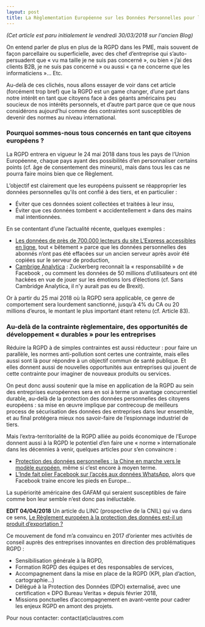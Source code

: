 ```yaml
---
layout: post
title: La Règlementation Européenne sur les Données Personnelles pour les PME - contrainte ou opportunité ?
---
```


_(Cet article est paru initialement le vendredi 30/03/2018 sur l'ancien Blog)_

On entend parler de plus en plus de la RGPD dans les PME, mais souvent de façon parcellaire ou superficielle, avec des chef d’entreprise qui s’auto-persuadent que « vu ma taille je ne suis pas concerné », ou bien « j’ai des clients B2B, je ne suis pas concerné » ou aussi « ça ne concerne que les informaticiens »… Etc.

Au-delà de ces clichés, nous allons essayer de voir dans cet article (forcément trop bref) que la RGPD est un game changer, d’une part dans notre intérêt en tant que citoyens face à des géants américains peu soucieux de nos intérêts personnels, et d’autre part parce que ce que nous considérons aujourd’hui comme des contraintes sont susceptibles de devenir des normes au niveau international.

### Pourquoi sommes-nous tous concernés en tant que citoyens européens ?

La RGPD entrera en vigueur le 24 mai 2018 dans tous les pays de l’Union Européenne, chaque pays ayant des possibilités d’en personnaliser certains points (cf. âge de consentement des mineurs), mais dans tous les cas ne pourra faire moins bien que ce Règlement.

L’objectif est clairement que les européens puissent se réapproprier les données personnelles qu’ils ont confié à des tiers, et en particulier :

* Éviter que ces données soient collectées et traitées à leur insu,
* Éviter que ces données tombent « accidentellement » dans des mains mal intentionnées.

En se contentant d’une l’actualité récente, quelques exemples :

* [Les données de près de 700.000 lecteurs du site L’Express accessibles en ligne](https://www.lemonde.fr/pixels/article/2018/03/01/des-donnees-de-pres-de-700-000-lecteurs-du-site-de-l-express-accessibles-en-ligne_5264341_4408996.html), tout « bêtement » parce que les données personnelles des abonnés n’ont pas été effacées sur un ancien serveur après avoir été copiées sur le serveur de production,
* [Cambrige Analytica](https://www.huffingtonpost.fr/2018/03/21/cambridge-analytica-zuckerberg-reconnait-la-responsabilite-de-facebook_a_23391938/) : Zuckerberg reconnait la « responsabilité » de Facebook , ou comment les données de 50 millions d’utilisateurs ont été hackées en vue de jouer sur les émotions lors d’élections (cf. Sans Cambridge Analytica, il n'y aurait pas eu de Brexit).

Or à partir du 25 mai 2018 où la RGPD sera applicable, ce genre de comportement sera lourdement sanctionné, jusqu’à 4% du CA ou 20 millions d’euros, le montant le plus important étant retenu (cf. Article 83).

### Au-delà de la contrainte règlementaire, des opportunités de développement « durables » pour les entreprises

Réduire la RGPD à de simples contraintes est aussi réducteur : pour faire un parallèle, les normes anti-pollution sont certes une contrainte, mais elles aussi sont là pour répondre à un objectif commun de santé publique. Et elles donnent aussi de nouvelles opportunités aux entreprises qui jouent de cette contrainte pour imaginer de nouveaux produits ou services.

On peut donc aussi soutenir que la mise en application de la RGPD au sein des entreprises européennes sera en soi à terme un avantage concurrentiel durable, au-delà de la protection des données personnelles des citoyens européens : sa mise en œuvre implique par contrecoup de meilleurs process de sécurisation des données des entreprises dans leur ensemble, et au final protégera mieux nos savoir-faire de l’espionnage industriel de tiers.

Mais l’extra-territorialité de la RGPD alliée au poids économique de l’Europe donnent aussi à la RGPD le potentiel d’en faire une « norme » internationale dans les décennies à venir, quelques articles pour s’en convaincre :

* [Protection des données personnelles : la Chine en marche vers le modèle européen](https://www.lesechos.fr/idees-debats/cercle/protection-des-donnees-la-chine-en-marche-vers-le-modele-europeen-129939), même si c’est encore à moyen terme.
* [L’Inde fait plier Facebook sur l’accès aux données WhatsApp](https://www.numerama.com/politique/198523-linde-plier-facebook-lacces-aux-donnees-whatsapp.html), alors que Facebook traine encore les pieds en Europe…

La supériorité américaine des GAFAM qui seraient susceptibles de faire comme bon leur semble n’est donc pas inéluctable.

**EDIT 04/04/2018** Un article du LINC (prospective de la CNIL) qui va dans ce sens, [Le Règlement européen à la protection des données est-il un produit d’exportation ?](https://linc.cnil.fr/fr/le-reglement-europeen-la-protection-des-donnees-est-il-un-produit-dexportation)

Ce mouvement de fond m’a convaincu en 2017 d’orienter mes activités de conseil auprès des entreprises innovantes en direction des problématiques RGPD :

* Sensibilisation générale à la RGPD,
* Formation RGPD des équipes et des responsables de services,
* Accompagnement dans la mise en place de la RGPD (KPI, plan d’action, cartographie…)
* Délégué à la Protection des Données (DPO) externalisé, avec une certification « DPO Bureau Veritas » depuis février 2018,
* Missions ponctuelles d’accompagnement en avant-vente pour cadrer les enjeux RGPD en amont des projets.

Pour nous contacter: contact(at)claustres.com
